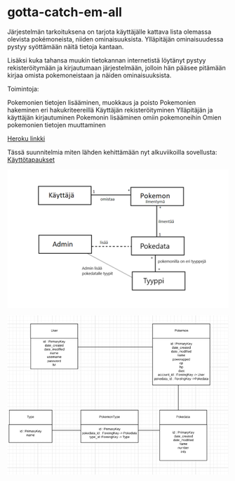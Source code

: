 # gotta-catch-em-all

Järjestelmän tarkoituksena on tarjota käyttäjälle kattava lista olemassa olevista pokémoneista, niiden ominaisuuksista. Ylläpitäjän ominaisuudessa pystyy syöttämään näitä tietoja kantaan.

Lisäksi kuka tahansa muukin tietokannan internetistä löytänyt pystyy rekisteröitymään ja kirjautumaan järjestelmään, jolloin hän pääsee pitämään kirjaa omista pokemoneistaan ja näiden ominaisuuksista.

Toimintoja:

Pokemonien tietojen lisääminen, muokkaus ja poisto
Pokemonien hakeminen eri hakukriteereillä
Käyttäjän rekisteröityminen
Ylläpitäjän ja käyttäjän kirjautuminen
Pokemonin lisääminen omiin pokemoneihin
Omien pokemonien tietojen muuttaminen

[Heroku linkki](https://pogowiki.herokuapp.com/ "pogowiki")


Tässä suunnitelmia miten lähden kehittämään nyt alkuviikoilla sovellusta:<br/>
[Käyttötapaukset](https://github.com/minkamanki/gotta-catch-em-all/blob/master/documentation/userStoryt.txt "Käyttötapaukset")

![luokkakaavio](https://github.com/minkamanki/gotta-catch-em-all/blob/master/documentation/AlkuviikkojenLuokkakaavio.png)

![tietokantakaavio](https://github.com/minkamanki/gotta-catch-em-all/blob/master/documentation/Loppuviikkojentietokantakaavio.png)

